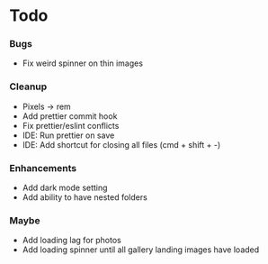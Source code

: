 # Todo

### Bugs
* Fix weird spinner on thin images

### Cleanup
* Pixels -> rem
* Add prettier commit hook
* Fix prettier/eslint conflicts
* IDE: Run prettier on save
* IDE: Add shortcut for closing all files (cmd + shift + -)

### Enhancements
* Add dark mode setting
* Add ability to have nested folders

### Maybe
* Add loading lag for photos
* Add loading spinner until all gallery landing images have loaded
